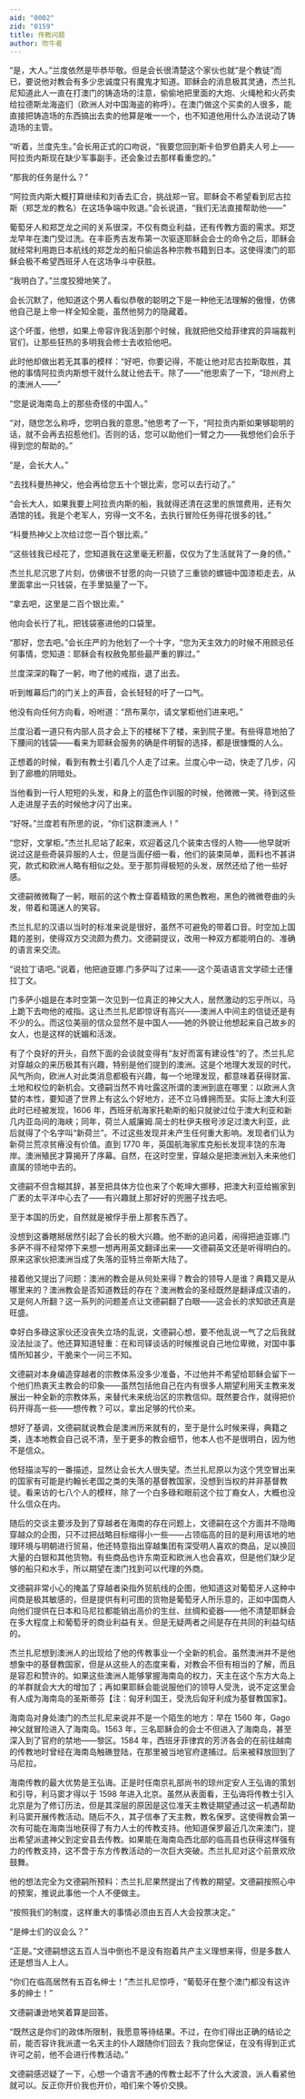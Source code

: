 ```yaml
---
aid: "0002"
zid: "0159"
title: 传教问题
author: 吹牛者
---
```


“是，大人。”兰度依然是毕恭毕敬。但是会长很清楚这个家伙也就“是个教徒”而已，要说他对教会有多少忠诚度只有魔鬼才知道。耶稣会的消息极其灵通，杰兰扎尼知道此人一直在打澳门的铸造场的注意，偷偷地把里面的大炮、火绳枪和火药卖给拉德斯龙海盗们（欧洲人对中国海盗的称呼）。在澳门做这个买卖的人很多，能直接把铸造场的东西搞出去卖的他算是唯一一个，也不知道他用什么办法说动了铸造场的主管。

“听着，兰度先生。”会长用正式的口吻说，“我要您回到斯卡伯罗伯爵夫人号上——阿拉贡内斯现在缺少军事副手，还会象过去那样看重您的。”

“那我的任务是什么？”

“阿拉贡内斯大概打算继续和刘香去汇合，挑战郑一官。耶稣会不希望看到尼古拉斯（郑芝龙的教名）在这场争端中败退。”会长说道，“我们无法直接帮助他——”

葡萄牙人和郑芝龙之间的关系很深，不仅有商业利益，还有传教方面的需求。郑芝龙早年在澳门受过洗。在丰臣秀吉发布第一次驱逐耶稣会会士的命令之后，耶稣会就经常利用跑日本航线的郑芝龙的船只偷运各种宗教书籍到日本。这使得澳门的耶稣会极不希望西班牙人在这场争斗中获胜。

“我明白了。”兰度狡猾地笑了。

会长沉默了，他知道这个男人看似恭敬的聪明之下是一种他无法理解的傲慢，仿佛他自己是上帝一样全知全能，虽然他努力的隐藏着。

这个坏蛋，他想，如果上帝容许我活到那个时候，我就把他交给菲律宾的异端裁判官们，让那些狂热的多明我会修士去收拾他吧。

此时他却做出若无其事的模样：“好吧，你要记得，不能让他对尼古拉斯取胜，其他的事情阿拉贡内斯想干就什么就让他去干。除了——”他思索了一下，“琼州府上的澳洲人——”

“您是说海南岛上的那些奇怪的中国人。”

“对，随您怎么称呼，您明白我的意思。”他思考了一下，“阿拉贡内斯如果够聪明的话，就不会再去招惹他们。否则的话，您可以助他们一臂之力——我想他们会乐于得到您的帮助的。”

“是，会长大人。”

“去找科曼热神父，他会再给您五十个银比索，您可以去行动了。”

“会长大人，如果我要上阿拉贡内斯的船，我就得还清在这里的旅馆费用，还有欠酒馆的钱。我是个老军人，穷得一文不名，去执行冒险任务得花很多的钱。”

“科曼热神父上次给过您一百个银比索。”

“这些钱我已经花了，您知道我在这里毫无积蓄，仅仅为了生活就背了一身的债。”

杰兰扎尼沉思了片刻，仿佛很不甘愿的向一只锁了三重锁的螺钿中国漆柜走去，从里面拿出一只钱袋，在手里掂量了一下。

“拿去吧，这里是二百个银比索。”

他向会长行了礼，把钱袋塞进他的口袋里。

“那好，您去吧。”会长庄严的为他划了一个十字，“您为天主效力的时候不用顾忌任何事情，您知道：耶稣会有权赦免那些最严重的罪过。”

兰度深深的鞠了一躬，吻了他的戒指，退了出去。

听到帷幕后门的门关上的声音，会长轻轻的吁了一口气。

他没有向任何方向看，吩咐道：“昂布莱尔，请文掌柜他们进来吧。”

兰度沿着一道只有内部人员才会上下的楼梯下了楼，来到院子里。有些得意地拍了下腰间的钱袋——看来为耶稣会服务的确是件明智的选择，都是很慷慨的人么。

正想着的时候，看到有教士引着几个人走了过来。兰度心中一动，快走了几步，闪到了廊檐的阴暗处。

当他看到一行人短短的头发，和身上的蓝色作训服的时候，他微微一笑。待到这些人走进屋子去的时候他才闪了出来。

“好呀。”兰度若有所思的说，“你们这群澳洲人！”

“您好，文掌柜。”杰兰扎尼站了起来，欢迎着这几个装束古怪的人物——他早就听说过这是些奇装异服的人士，但是当面仔细一看，他们的装束简单，面料也不甚讲究，款式和欧洲人略有相似之处。至于那剪得极短的头发，居然还给了他一些好感。

文德嗣微微鞠了一躬，眼前的这个教士穿着精致的黑色教袍，黑色的微微卷曲的头发，带着和蔼迷人的笑容。

杰兰扎尼的汉语以当时的标准来说是很好，虽然不可避免的带着口音。时空加上国籍的差别，使得双方交流颇为费力。文德嗣提议，改用一种双方都能明白的、准确的语言来交流。

“说拉丁语吧。”说着，他把迪亚娜.门多萨叫了过来——这个英语语言文学硕士还懂拉丁文。

门多萨小姐是在本时空第一次见到一位真正的神父大人，居然激动的忘乎所以，马上跪下去吻他的戒指。这让杰兰扎尼即惊讶有高兴——澳洲人中间主的信徒还是有不少的么。而这位美丽的信众显然不是中国人——她的外貌让他想起来自己故乡的女人，也是这样的妩媚和活泼。

有了个良好的开头，自然下面的会谈就变得有“友好而富有建设性”的了。杰兰扎尼对穿越众的来历极其有兴趣，特别是他们提到的澳洲。这是个地理大发现的时代，风气所向，欧洲人对此类消息都极有兴趣，每一个地理发现，都意味着获得财富、土地和权位的新机会。文德嗣当然不肯吐露这所谓的澳洲到底在哪里：以欧洲人贪婪的本性，要知道了世界上有这么个好地方，还不立马蜂拥而至。实际上澳大利亚此时已经被发现，1606 年，西班牙航海家托勒斯的船只就驶过位于澳大利亚和新几内亚岛间的海峡；同年，荷兰人威廉姆.简士的杜伊夫根号涉足过澳大利亚，此后就得了个名字叫“新荷兰”。不过这些发现并未产生任何重大影响。发现者们认为新荷兰荒凉贫瘠没有价值。直到 1770 年，英国航海家库克船长发现丰饶的东海岸。澳洲殖民才算揭开了序幕。自然，在这时空里，穿越众是把澳洲划入未来他们直属的领地中去的。

文德嗣不但含糊其辞，甚至把具体方位也来了个乾坤大挪移，把澳大利亚给搬家到广袤的太平洋中心去了——有兴趣就上那好好的兜圈子找去吧。

至于本国的历史，自然就是被俘手册上那套东西了。

没想到这番瞎掰居然引起了会长的极大兴趣。他不断的追问着，闹得把迪亚娜.门多萨不得不经常停下来想一想再用英文翻译出来——文德嗣英文还是听得明白的。原来这家伙把澳洲当成了失落的亚特兰帝斯大陆了。

接着他又提出了问题：澳洲的教会是从何处来得？教会的领导人是谁？典籍又是从哪里来的？澳洲教会是否知道教廷的存在？澳洲教会的圣经既然是翻译成汉语的，又是何人所翻？这一系列的问题差点让文德嗣翻了白眼——这会长的求知欲还真是旺盛。

幸好白多碌这家伙还没丧失立场的乱说，文德嗣心想，要不他乱说一气了之后我就没法扯淡了。他还算知道轻重：在和司铎谈话的时候推说自己地位卑微，对国中事情所知甚少，干脆来个一问三不知。

文德嗣对本身编造穿越者的宗教体系没多少准备，不过他并不希望给耶稣会留下一个他们热衷天主教会的印象——虽然包括他自己在内有很多人期望利用天主教来发展出一种全新的宗教体系，来替代未来统治区的宗教信仰。既然要合作，就得把价码开得高一些——想传教？可以，拿出足够的代价来。

想好了基调，文德嗣就说教会是澳洲历来就有的，至于是什么时候来得，典籍之类，连本地教会自己说不清，至于更多的教会细节，他本人也不是很明白，因为他不是信众。

他轻描淡写的一番描述，显然让会长大人很失望。杰兰扎尼原以为这个凭空冒出来的国家有可能是约翰长老国之类的失落的基督教国家，没想到当权的并非基督教徒。看来访的七八个人的模样，除了一个白多碌和眼前这个拉丁裔女人，大概也没什么信众在内。

随后的交谈主要涉及到了穿越者在海南的存在问题上，文德嗣在这个方面并不隐晦穿越众的企图，只不过把战略目标缩得小一些——占领临高的目的是利用该地的地理环境与明朝进行贸易，他还特意指出穿越集团有深受明人喜欢的商品，足以换回大量的白银和其他货物。有些商品也许东南亚和欧洲人也会喜欢，但是他们缺少足够的船只和水手，所以期望在澳门找到可以代理的外商。

文德嗣非常小心的掩盖了穿越者染指外贸航线的企图，他知道这对葡萄牙人这种中间商是极其敏感的，但是提供有利可图的货物是葡萄牙人所乐意的，正如中国商人向他们提供在日本和马尼拉都能销出高价的生丝、丝绸和瓷器——他不清楚耶稣会在多大程度上和葡萄牙的商业利益有关。但是无疑两者之间是存在共同的利益勾结的。

杰兰扎尼想到澳洲人的出现给了他的传教事业一个全新的机会。虽然澳洲并不是他想象中的基督教国家，但是从这些人的态度来看，对教会不但有相当的了解，而且是容忍和赞许的。如果这些澳洲人能够掌握海南岛的权力，天主在这个东方大岛上的羊群就会大大的增加了；再如果耶稣会能说服他们的领导人受洗，说不定这里会有人成为海南岛的圣斯蒂芬【注：匈牙利国王，受洗后匈牙利成为基督教国家】。

海南岛对身处澳门的杰兰扎尼来说并不是一个陌生的地方：早在 1560 年，Gago 神父就冒险进入了海南岛。1563 年，三名耶稣会的会士不但进入了海南岛，甚至深入到了官府的禁地——黎区。1584 年，西班牙菲律宾的芳济各会的在前往越南的传教地时曾经在海南岛触礁登陆，在那里被当地官府逮捕过。后来被释放回到了马尼拉。

海南传教的最大优势是王弘诲。正是时任南京礼部尚书的琼州定安人王弘诲的策划和引导，利马窦才得以于 1598 年进入北京。虽然从表面看，王弘诲将传教士引入北京是为了修订历法，但是其深层的原因是这位准天主教徒期望通过这一机遇帮助利马窦开展传教活动。随后不久，其子信奉了天主教，教名保罗。这使得教会第一次有可能在海南当地获得了有力人士的传教支持。他知道保罗最近几次来澳门，提出希望派遣神父到定安县去传教。如果能在海南岛西北部的临高县也获得这样强有力的传教支持，这不啻于东方传教活动的一次巨大突破。杰兰扎尼对这个前景欢欣鼓舞。

他的想法完全为文德嗣所预料：杰兰扎尼果然提出了传教的期望。文德嗣按照心中的预案，推说此事他一个人不便做主。

“按照我们的制度，这样重大的事情必须由五百人大会投票决定。”

“是绅士们的议会么？”

“正是。”文德嗣想这五百人当中倒也不是没有抱着共产主义理想来得，但是多数人还是想当人上人。

“你们在临高居然有五百名绅士！”杰兰扎尼惊呼，“葡萄牙在整个澳门都没有这许多的绅士！”

文德嗣谦逊地笑着算是回答。

“既然这是你们的政体所限制，我愿意等待结果。不过，在你们得出正确的结论之前，能否容许我派遣一名天主的仆人跟随你们回去？我向您保证，在没有得到正式许可之前，他不会进行传教活动。”

文德嗣感迟疑了一下，心想一个语言不通的传教士起不了什么大波浪，派人看紧他就可以。反正你开价我也开价，咱们来个等价交换。
